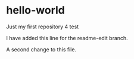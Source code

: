 # hello-world
Just my first repository 4 test

I have added this line for the readme-edit branch.

A second change to this file.
